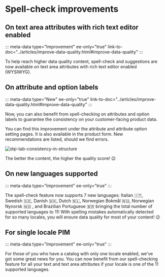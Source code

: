 # Spell-check improvements

## On text area attributes with rich text editor enabled
::: meta-data type="Improvement" ee-only="true" link-to-doc="../articles/improve-data-quality.html#improve-data-quality"
:::

To help reach higher data quality content, spell-check and suggestions are now available on text area attributes with rich text editor enabled (WYSIWYG).

## On attribute and option labels
::: meta-data type="New" ee-only="true" link-to-doc="../articles/improve-data-quality.html#improve-data-quality"
:::

Now, you can also benefit from spell-checking on attributes and option labels to guarantee the consistency on your customer-facing product data.

You can find this improvement under the attribute and attribute option setting pages. It is also available in the product form. New recommendations are listed, should we find errors. 

![dqi-tab-consistency-in-structure](../img/data-quality-spelling-option.png)

The better the content, the higher the quality score! :wink:

## On new languages supported
::: meta-data type="Improvement" ee-only="true"
:::

The spell-check feature now supports 7 new languages: Italian 🇮🇹, Swedish 🇸🇪, Danish 🇩🇰, Dutch 🇳🇱, Norwegian Bokmål 🇳🇴, Norwegian Nynorsk 🇳🇴 , and Brazilian Portuguese 🇧🇷 bringing the total number of supported languages to 11! With spelling mistakes automatically detected for so many locales, you will ensure data quality for most of your content! :wink:

## For single locale PIM
::: meta-data type="Improvement" ee-only="true"
:::

For those of you who have a catalog with only one locale enabled, we've got some great news for you. You can now benefit from our spell-checking feature for all your text and text area attributes if your locale is one of the 11 supported languages.



